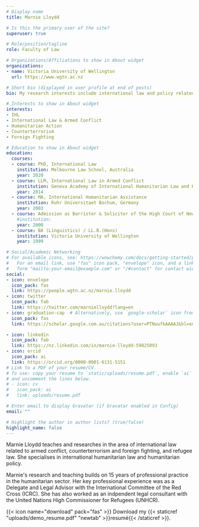 ```yaml
---
# Display name
title: Marnie Lloydd

# Is this the primary user of the site?
superuser: true

# Role/position/tagline
role: Faculty of Law

# Organizations/Affiliations to show in About widget
organizations:
- name: Victoria University of Wellington
  url: https://www.wgtn.ac.nz

# Short bio (displayed in user profile at end of posts)
bio: My research interests include international law and policy related to armed conflict, counterterrorism, and international humanitarian action.

# Interests to show in About widget
interests:
- IHL
- International Law & Armed Conflict
- Humanitarian Action
- Counterterrorism
- Foreign Fighting

# Education to show in About widget
education:
  courses:
  - course: PhD, International Law
    institution: Melbourne Law School, Australia
    year: 2020
  - course: LLM, International Law in Armed Conflict
    institution: Geneva Academy of International Humanitarian Law and Human Rights, Switzerland
    year: 2014
  - course: MA, International Humanitarian Assistance
    institution: Ruhr Universitaet Bochum, Germany
    year: 2003
  - course: Admission as Barrister & Solicitor of the High Court of New Zealand
    #institution:
    year: 2000
  - course: BA (Linguistics) / LL.B.(Hons)
    institution: Victoria University of Wellington
    year: 1999 

# Social/Academic Networking
# For available icons, see: https://wowchemy.com/docs/getting-started/page-builder/#icons
#   For an email link, use "fas" icon pack, "envelope" icon, and a link in the
#   form "mailto:your-email@example.com" or "/#contact" for contact widget.
social:
- icon: envelope
  icon_pack: fas
  link: https://people.wgtn.ac.nz/marnie.lloydd
- icon: twitter
  icon_pack: fab
  link: https://twitter.com/marnielloydd?lang=en
- icon: graduation-cap  # Alternatively, use `google-scholar` icon from `ai` icon pack
  icon_pack: fas
  link: https://scholar.google.com.au/citations?user=PTNuufkAAAAJ&hl=en

- icon: linkedin
  icon_pack: fab
  link: https://nz.linkedin.com/in/marnie-lloydd-59825093
- icon: orcid
  icon_pack: ai
  link: https://orcid.org/0000-0001-6131-5151
# Link to a PDF of your resume/CV.
# To use: copy your resume to `static/uploads/resume.pdf`, enable `ai` icons in `params.toml`, 
# and uncomment the lines below.
# - icon: cv
#   icon_pack: ai
#   link: uploads/resume.pdf

# Enter email to display Gravatar (if Gravatar enabled in Config)
email: ""

# Highlight the author in author lists? (true/false)
highlight_name: false
---
```


Marnie Lloydd teaches and researches in the area of international law related to armed conflict, counterterrorism and foreign fighting, and refugee law. She specialises in international humanitarian law and humanitarian policy. 

Marnie's research and teaching builds on 15 years of professional practice in the humanitarian sector. Her key professional experience was as a Delegate and Legal Advisor with the International Committee of the Red Cross (ICRC). She has also worked as an indpendent legal consultant with the United Nations High Commissioner for Refugees (UNHCR).

{{< icon name="download" pack="fas" >}} Download my {{< staticref "uploads/demo_resume.pdf" "newtab" >}}resumé{{< /staticref >}}.
